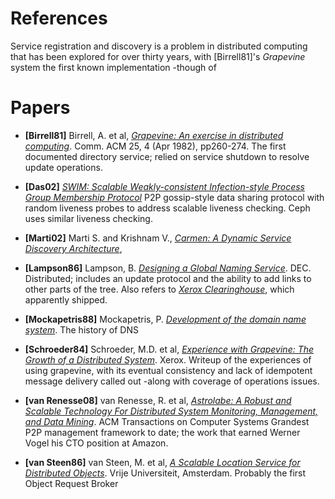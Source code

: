 <!---
  Licensed under the Apache License, Version 2.0 (the "License");
  you may not use this file except in compliance with the License.
  You may obtain a copy of the License at
  
   http://www.apache.org/licenses/LICENSE-2.0
  
  Unless required by applicable law or agreed to in writing, software
  distributed under the License is distributed on an "AS IS" BASIS,
  WITHOUT WARRANTIES OR CONDITIONS OF ANY KIND, either express or implied.
  See the License for the specific language governing permissions and
  limitations under the License. See accompanying LICENSE file.
-->
  
# References

Service registration and discovery is a problem in distributed computing that has been explored for over thirty years, with 
[Birrell81]'s *Grapevine* system the first known implementation -though of 

# Papers

* **[Birrell81]** Birrell, A. et al, [*Grapevine: An exercise in distributed computing*](http://research.microsoft.com/apps/pubs/default.aspx?id=63661). Comm. ACM 25, 4 (Apr 1982), pp260-274. 
The first documented directory service; relied on service shutdown to resolve update operations.

* **[Das02]** [*SWIM: Scalable Weakly-consistent Infection-style Process Group Membership Protocol*](http://www.cs.cornell.edu/~asdas/research/dsn02-swim.pdf)
P2P gossip-style data sharing protocol with random liveness probes to address scalable liveness checking. Ceph uses similar liveness checking.

* **[Marti02]** Marti S. and Krishnam V., [*Carmen: A Dynamic Service Discovery Architecture*](http://www.hpl.hp.com/techreports/2002/HPL-2002-257), 

* **[Lampson86]** Lampson, B. [*Designing a Global Naming Service*](http://research.microsoft.com/en-us/um/people/blampson/36-GlobalNames/Acrobat.pdf). DEC. 
Distributed; includes an update protocol and the ability to add links to other parts of the tree. Also refers to [*Xerox Clearinghouse*](http://bitsavers.informatik.uni-stuttgart.de/pdf/xerox/parc/techReports/OPD-T8103_The_Clearinghouse.pdf), which apparently shipped.

* **[Mockapetris88]** Mockapetris, P. [*Development of the domain name system*](http://bnrg.eecs.berkeley.edu/~randy/Courses/CS268.F08/papers/31_dns.pdf). The history of DNS

* **[Schroeder84]** Schroeder, M.D. et al, [*Experience with Grapevine: The Growth of a Distributed System*](http://research.microsoft.com/apps/pubs/default.aspx?id=61509). Xerox.
Writeup of the experiences of using grapevine, with its eventual consistency and lack of idempotent message delivery called out -along with coverage of operations issues.

* **[van Renesse08]**  van Renesse, R. et al, [*Astrolabe: A Robust and Scalable Technology For Distributed System Monitoring, Management, and Data Mining*](http://www.cs.cornell.edu/home/rvr/papers/astrolabe.pdf). ACM Transactions on Computer Systems
Grandest P2P management framework to date; the work that earned Werner Vogel his CTO position at Amazon.
 
* **[van Steen86]** van Steen, M. et al, [*A Scalable Location Service for Distributed Objects*](http://www.cs.vu.nl/~ast/publications/asci-1996a.pdf). 
Vrije Universiteit, Amsterdam. Probably the first Object Request Broker



 